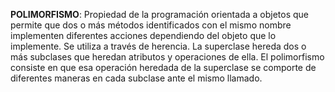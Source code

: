 **POLIMORFISMO**: Propiedad de la programación orientada a objetos que permite que dos o más métodos identificados con el mismo nombre implementen diferentes acciones dependiendo del objeto que lo implemente.
Se utiliza a través de herencia. La superclase hereda dos o más subclases que heredan atributos y operaciones de ella.
El polimorfismo consiste en que esa operación heredada de la superclase se comporte de diferentes maneras en cada subclase ante el mismo llamado.
